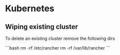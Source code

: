 # Kubernetes

## Wiping existing cluster

To delete an existing cluster remove the following dirs

´´´bash
rm -rf /etc/rancher
rm -rf /var/lib/rancher
´´´
